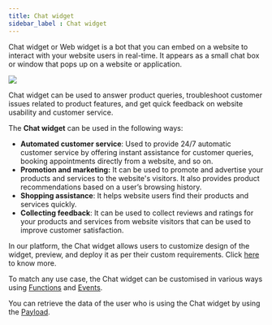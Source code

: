```yaml
---
title: Chat widget
sidebar_label : Chat widget
---
```


Chat widget or Web widget is a bot that you can embed on a website to interact with your website users in real-time. It appears as a small chat box or window that pops up on a website or application. 

![](https://i.imgur.com/tezcJjN.png)

Chat widget can be used to answer product queries, troubleshoot customer issues related to product features, and get quick feedback on website usability and customer service. 

The **Chat widget** can be used in the following ways: 

* **Automated customer service**: Used to provide 24/7 automatic customer service by offering instant assistance  for customer queries, booking appointments directly from a website, and so on. 
* **Promotion and marketing:** It can be used to promote and advertise your products and services to the website's visitors. It also provides product recommendations based on a user’s browsing history.
* **Shopping assistance**: It helps website users find their products and services quickly.
* **Collecting feedback**: It can be used to collect reviews and ratings for your products and services from website visitors that can be used to improve customer satisfaction.  

In our platform, the Chat widget allows users to customize design of the widget, preview, and deploy it as per their custom requirements. Click [here](https://docs.yellow.ai/docs/platform_concepts/channelConfiguration/web-widget) to know more.

To match any use case, the Chat widget can be customised in various ways using [Functions](https://docs.yellow.ai/docs/platform_concepts/channelConfiguration/function-widgets) and [Events](https://docs.yellow.ai/docs/platform_concepts/channelConfiguration/event-widget). 

You can retrieve the data of the user who is using the Chat widget by using the [Payload](https://docs.yellow.ai/docs/platform_concepts/channelConfiguration/chat-widget-payload). 